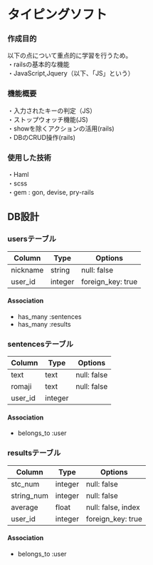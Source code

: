 # タイピングソフト
### 作成目的
以下の点について重点的に学習を行うため。  
・railsの基本的な機能  
・JavaScript,Jquery（以下、「JS」という）
### 機能概要
・入力されたキーの判定（JS）  
・ストップウォッチ機能(JS)  
・showを除くアクションの活用(rails)  
・DBのCRUD操作(rails)  
### 使用した技術
・Haml  
・scss  
・gem : gon, devise, pry-rails

## DB設計
### usersテーブル
|Column|Type|Options|
|------|----|-------|
|nickname|string|null: false|
|user_id|integer|foreign_key: true|
#### Association
- has_many :sentences
- has_many :results

### sentencesテーブル
|Column|Type|Options|
|------|----|-------|
|text|text|null: false|
|romaji|text|null: false|
|user_id|integer||
#### Association
- belongs_to :user

### resultsテーブル
|Column|Type|Options|
|------|----|-------|
|stc_num|integer|null: false|
|string_num|integer|null: false|
|average|float|null: false, index|
|user_id|integer|foreign_key: true|
#### Association
- belongs_to :user
